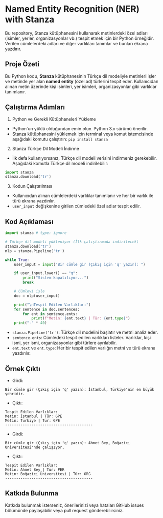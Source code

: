 # Named Entity Recognition (NER) with Stanza
Bu repository, Stanza kütüphanesini kullanarak metinlerdeki özel adları (isimler, yerler, organizasyonlar vb.) tespit etmek için bir Python örneğidir. Verilen cümlelerdeki adları ve diğer varlıkları tanımlar ve bunları ekrana yazdırır.

## Proje Özeti
Bu Python kodu, **Stanza** kütüphanesinin Türkçe dil modeliyle metinleri işler ve metinde yer alan **named entity** (özel ad) türlerini tespit eder. Kullanıcıdan alınan metin üzerinde kişi isimleri, yer isimleri, organizasyonlar gibi varlıklar tanımlanır.

## Çalıştırma Adımları
1. Python ve Gerekli Kütüphaneleri Yükleme
- Python'un yüklü olduğundan emin olun. Python 3.x sürümü önerilir.
- Stanza kütüphanesini yüklemek için terminal veya komut istemcisinde aşağıdaki komutu çalıştırın:
``
pip install stanza
``
2. Stanza Türkçe Dil Modeli İndirme
- İlk defa kullanıyorsanız, Türkçe dil modeli verisini indirmeniz gerekebilir. Aşağıdaki komutla Türkçe dil modeli indirilebilir:
```python
import stanza
stanza.download('tr')
```
3. Kodun Çalıştırılması
- Kullanıcıdan alınan cümlelerdeki varlıklar tanımlanır ve her bir varlık ile türü ekrana yazdırılır.
- ``user_input`` değişkenine girilen cümledeki özel adlar tespit edilir.

## Kod Açıklaması
```python
import stanza # type: ignore

# Türkçe dil modeli yükleniyor (İlk çalıştırmada indirilecek)
stanza.download('tr')  
nlp = stanza.Pipeline('tr')

while True:
    user_input = input("Bir cümle gir (Çıkış için 'q' yazın): ")

    if user_input.lower() == "q":
        print("Sistem kapatılıyor...")
        break

    # Cümleyi işle
    doc = nlp(user_input)

    print("\nTespit Edilen Varlıklar:")
    for sentence in doc.sentences:
        for ent in sentence.ents:
            print(f"Metin: {ent.text} | Tür: {ent.type}")
    print("-" * 40)
```
- ``stanza.Pipeline('tr')``: Türkçe dil modelini başlatır ve metni analiz eder.
- ``sentence.ents``: Cümledeki tespit edilen varlıkları listeler. Varlıklar, kişi ismi, yer ismi, organizasyonlar gibi türlere ayrılabilir.
- ``ent.text`` ve ``ent.type``: Her bir tespit edilen varlığın metni ve türü ekrana yazdırılır.

## Örnek Çıktı
- Girdi:
```
Bir cümle gir (Çıkış için 'q' yazın): İstanbul, Türkiye'nin en büyük şehridir.
```
- Çıktı:
```
Tespit Edilen Varlıklar:
Metin: İstanbul | Tür: GPE
Metin: Türkiye | Tür: GPE
----------------------------------------
```
- Girdi:
```
Bir cümle gir (Çıkış için 'q' yazın): Ahmet Bey, Boğaziçi Üniversitesi'nde çalışıyor.
```
- Çıktı:
```
Tespit Edilen Varlıklar:
Metin: Ahmet Bey | Tür: PER
Metin: Boğaziçi Üniversitesi | Tür: ORG
----------------------------------------
```
## Katkıda Bulunma
Katkıda bulunmak isterseniz, önerilerinizi veya hataları GitHub issues bölümünde paylaşabilir veya pull request gönderebilirsiniz.

